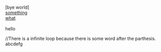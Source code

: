 [bye world]
\
[something](www.something.com)
\
[what](www.something.com)
\
\
hello

//There is a infinite loop because there is some word after the parthesis.
abcdefg